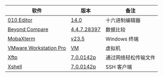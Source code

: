 | 软件                                                                              | 版本                                                                                                                         | 备注                 |
| --------------------------------------------------------------------------------- | ---------------------------------------------------------------------------------------------------------------------------- | -------------------- |
| [010 Editor](https://www.sweetscape.com/010editor/)                               | [14.0](https://github.com/testpatch/APP-Windows/releases/download/010Editor_14.0/010Editor_14.0.7z)                          | 十六进制编辑器       |
| [Beyond Compare](https://www.scootersoftware.com/)                                | [4.4.7.28397](https://github.com/testpatch/APP-Windows/releases/download/BCompare-zh-4.4.7.28397/BCompare-zh-4.4.7.28397.7z) | 数据比较             |
| [MobaXterm](https://mobaxterm.mobatek.net/)                                       | [v23.5](https://github.com/testpatch/APP-Windows/releases/download/MobaXterm_v23.5/MobaXterm_v23.5.7z)                       | Windows 终端         |
| [VMware Workstation Pro](https://www.vmware.com/cn/products/workstation-pro.html) | [VM](https://github.com/testpatch/APP-Windows/releases/download/VMwareWorkstationPro/VMware.Workstation.Pro.7z)              | 虚拟机               |
| [Xftp](https://www.netsarang.com/en/free-for-home-school/)                        | [7.0.0142p](https://github.com/testpatch/APP-Windows/releases/download/Xftp-7.0.0142p/Xftp-7.0.0142p.7z)                     | 通过网络轻松传输文件 |
| [Xshell](https://www.netsarang.com/en/free-for-home-school/)                      | [7.0.0142p](https://github.com/testpatch/APP-Windows/releases/download/Xshell-7.0.0142p/Xshell-7.0.0142p.7z)                 | SSH 客户端           |

